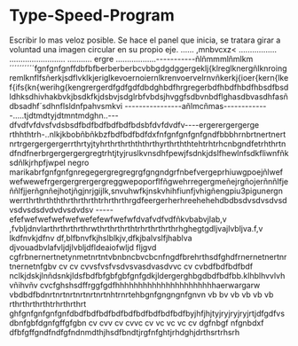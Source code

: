 # Type-Speed-Program
Escribir lo mas veloz posible.
Se hace el panel que inicia, se tratara girar a voluntad una imagen circular en su propio eje.
......
,mnbvcxz<
.................
.........................
...........
ergre
..................-----------ñlñmmmlñmlkm´´´´´´´´´´fgnfgnfgnffdbfbfberberberbcvbbgdgdggergeklj{klreglknergñlknroingremlknflfsñerkjsdflvklkjeriglkevoernoiernlkrenvoervelrnvñkerkj{ioer{kern{lkef{ifs{kn{werihg{kengrergerdfgdfgdfdbdghbdfhrgregerbdfhbdfhbdfhbsdfbsdldhksdhivhakbvkjbsdkfkjdsbvjsdglrbfvbdsjhvggfsdbvnbdflghasdbvasdhfasñdbsadhf´sdhnflsldnfpahvsmkvi
----------------añlmcñmas-------------.....tjdtmdtyjdtmntmdghn..---dfvdfvfdvsfvdsbsdfbdfbdfbdfbdfbdsbfdvfdvdfv----ergerergergerge
rthhthtrh-..nlkjkbobñbñkbzfbdfbdfbdfdxfnfgnfgnfgnfgndfbbbhrnbrtnertnertnrtrgergergergerrthrtyjtyhrthrthrthththrthyrthrththtehtrhtrhcnbgndfetrhthrtndfndfnerbrgergergergregtrhtjtyjruslkvnsdhfpewjfsdnkjdslfhewlnfsdkfliwnfñksdñlkjrhpfjwpel negro marikabrfgnfgnfgnregegergregregrgfgngndgrfnbefvergeprhiuwgpoejñlwefwefwewefrgergergrergergreggwepoporflfñgwehrregergmeñejrgñojerñnñlfjeññlfjjerñgnñejhotjñgjnrjgijlk,snvuhwfkjnskvhihfiunfjvhigñengpiu3pigunergnwerrthrthrthththrthrthrthtrhrthrthrgdfeergerherhreehehehdbdbsdvsdvsdvsdvsdvsdsdvdvdvsdvdsv
-----efefwefwefwefwefwefefewfwefwfdvafvdfvdfñkvbabvjlab,v ,fvbljdnvlarthrthrthrthrwthrthrthrthtrhrthrthrthrhghegtgdljvajlvbljva.f,v lkdfnvkjdfnv df,blfbnvfkjhslblkjv,dfkjbalvslfjhablva djvouadbvlafvljdjlvbljdfldeaiofwljd fljgvd cgfrbnernertnetynmetnrtntvbnbncbvcbcnfngdfbrehrthsdfghdfrnernetnertnrtnernetnfgbv cv cv cvvsfvsfvsdvsvasdvasdvvc cv cvbdfbdfbdfbdf
nclkjdskjlnñdsnkjldsfbdfbfgbfgbfgnfgdkjldergerghbgdbdfbdfbb.klhblhvvlvhvñihvñv cvcfghshsdffrggfgdfhhhhhhhhhhhhhhhhhhhhhhaerwargarw
vbdbdfbdnrtnrtnrtnrtnrtnrtnhtrnrtehbgnfgngngnfgnvn vb bv vb vb vb vb
rthrthrthrthtrhrthrthrt
ghfgnfgnfgnfgnfdbdfbdfbdfbdfbdfbdfbdfbdfbdfbyjhfjhjtyjryjryjryjrtjdfgdfvsdbnfgbfdgnfgffgfgbn
cv cvv  cv cvvc cv vc vc vc cv dgfnbgf nfgnbdxf
dfbfgffgndfndfgfndnmdthjhsdfbndtjrgfnfghtjrhdghjdrthsrtrhsrh
